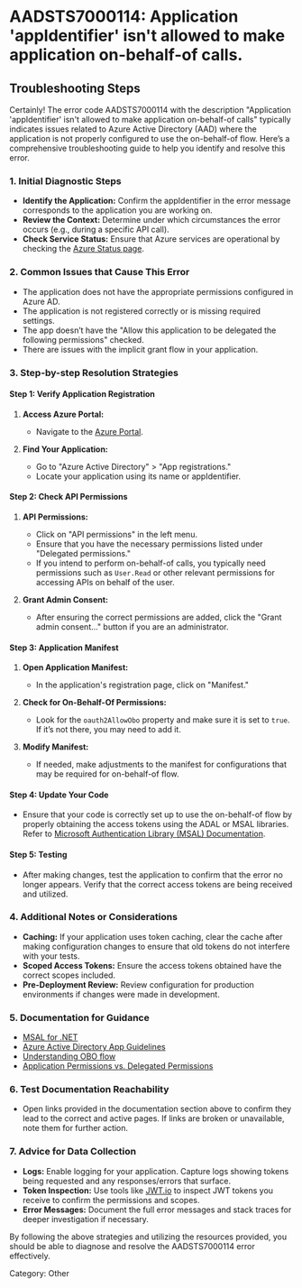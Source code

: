 # AADSTS7000114: Application 'appIdentifier' isn't allowed to make application on-behalf-of calls.


## Troubleshooting Steps
Certainly! The error code AADSTS7000114 with the description "Application 'appIdentifier' isn't allowed to make application on-behalf-of calls" typically indicates issues related to Azure Active Directory (AAD) where the application is not properly configured to use the on-behalf-of flow. Here’s a comprehensive troubleshooting guide to help you identify and resolve this error.

### 1. Initial Diagnostic Steps

- **Identify the Application:** Confirm the appIdentifier in the error message corresponds to the application you are working on.
- **Review the Context:** Determine under which circumstances the error occurs (e.g., during a specific API call).
- **Check Service Status:** Ensure that Azure services are operational by checking the [Azure Status page](https://status.azure.com/).

### 2. Common Issues that Cause This Error

- The application does not have the appropriate permissions configured in Azure AD.
- The application is not registered correctly or is missing required settings.
- The app doesn’t have the "Allow this application to be delegated the following permissions" checked.
- There are issues with the implicit grant flow in your application.

### 3. Step-by-step Resolution Strategies

#### Step 1: Verify Application Registration

1. **Access Azure Portal:**
   - Navigate to the [Azure Portal](https://portal.azure.com/).
   
2. **Find Your Application:**
   - Go to "Azure Active Directory" > "App registrations."
   - Locate your application using its name or appIdentifier.

#### Step 2: Check API Permissions

1. **API Permissions:**
   - Click on "API permissions" in the left menu.
   - Ensure that you have the necessary permissions listed under "Delegated permissions."
   - If you intend to perform on-behalf-of calls, you typically need permissions such as `User.Read` or other relevant permissions for accessing APIs on behalf of the user.

2. **Grant Admin Consent:**
   - After ensuring the correct permissions are added, click the "Grant admin consent..." button if you are an administrator.

#### Step 3: Application Manifest

1. **Open Application Manifest:**
   - In the application's registration page, click on "Manifest."
   
2. **Check for On-Behalf-Of Permissions:**
   - Look for the `oauth2AllowObo` property and make sure it is set to `true`. If it’s not there, you may need to add it.
   
3. **Modify Manifest:**
   - If needed, make adjustments to the manifest for configurations that may be required for on-behalf-of flow.

#### Step 4: Update Your Code

- Ensure that your code is correctly set up to use the on-behalf-of flow by properly obtaining the access tokens using the ADAL or MSAL libraries. Refer to [Microsoft Authentication Library (MSAL) Documentation](https://docs.microsoft.com/en-us/azure/active-directory/develop/msal-overview).

#### Step 5: Testing

- After making changes, test the application to confirm that the error no longer appears. Verify that the correct access tokens are being received and utilized.

### 4. Additional Notes or Considerations

- **Caching:** If your application uses token caching, clear the cache after making configuration changes to ensure that old tokens do not interfere with your tests.
- **Scoped Access Tokens:** Ensure the access tokens obtained have the correct scopes included.
- **Pre-Deployment Review:** Review configuration for production environments if changes were made in development.

### 5. Documentation for Guidance

- [MSAL for .NET](https://docs.microsoft.com/en-us/azure/active-directory/develop/msal-overview)
- [Azure Active Directory App Guidelines](https://docs.microsoft.com/en-us/azure/active-directory/develop/develop-app-registration)
- [Understanding OBO flow](https://docs.microsoft.com/en-us/azure/active-directory/develop/v2-oauth-on-behalf-of)
- [Application Permissions vs. Delegated Permissions](https://docs.microsoft.com/en-us/azure/active-directory/develop/v2-app-types)

### 6. Test Documentation Reachability

- Open links provided in the documentation section above to confirm they lead to the correct and active pages. If links are broken or unavailable, note them for further action.

### 7. Advice for Data Collection

- **Logs:** Enable logging for your application. Capture logs showing tokens being requested and any responses/errors that surface.
- **Token Inspection:** Use tools like [JWT.io](https://jwt.io/) to inspect JWT tokens you receive to confirm the permissions and scopes.
- **Error Messages:** Document the full error messages and stack traces for deeper investigation if necessary.

By following the above strategies and utilizing the resources provided, you should be able to diagnose and resolve the AADSTS7000114 error effectively.

Category: Other